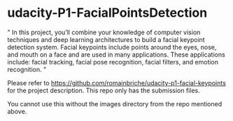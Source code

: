 # udacity-P1-FacialPointsDetection

" In this project, you’ll combine your knowledge of computer vision techniques and deep learning architectures to build a facial keypoint detection system. Facial keypoints include points around the eyes, nose, and mouth on a face and are used in many applications. These applications include: facial tracking, facial pose recognition, facial filters, and emotion recognition. "

Please refer to https://github.com/romainbriche/udacity-p1-facial-keypoints for the project description. 
This repo only has the submission files. 

You cannot use this without the images directory from the repo mentioned above. 
